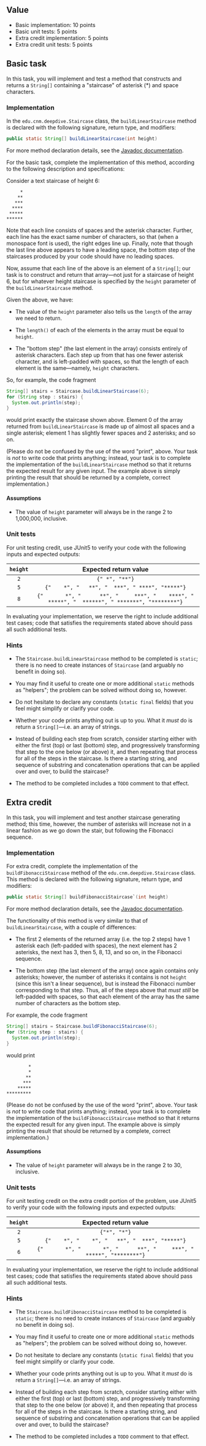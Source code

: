 ## Value

* Basic implementation: 10 points
* Basic unit tests: 5 points
* Extra credit implementation: 5 points
* Extra credit unit tests: 5 points

## Basic task

In this task, you will implement and test a method that constructs and returns a `String[]` containing a "staircase" of asterisk (*) and space characters.

### Implementation

In the `edu.cnm.deepdive.Staircase` class, the `buildLinearStaircase` method is declared with the following signature, return type, and modifiers:

```java
public static String[] buildLinearStaircase(int height)
```

For more method declaration details, see the [Javadoc documentation](api/edu/cnm/deepdive/Staircase.html#buildLinearStaircase(int)).

For the basic task, complete the implementation of this method, according to the following description and specifications:

Consider a text staircase of height 6:

```
     *
    **
   ***
  ****
 *****
******
```

Note that each line consists of spaces and the asterisk character. Further, each line has the exact same number of characters, so that (when a monospace font is used), the right edges line up. Finally, note that though the last line above appears to have a leading space, the bottom step of the staircases produced by your code should have no leading spaces.

Now, assume that each line of the above is an element of a `String[]`; our task is to construct and return that array&mdash;not just for a staircase of height 6, but for whatever height staircase is specified by the `height` parameter of the `buildLinearStaircase` method.

Given the above, we have:

* The value of the `height` parameter also tells us the `length` of the array we need to return.

* The `length()` of each of the elements in the array must be equal to `height`.

* The "bottom step" (the last element in the array) consists entirely of asterisk characters. Each step up from that has one fewer asterisk character, and is left-padded with spaces, so that the length of each element is the same&mdash;namely, `height` characters.

So, for example, the code fragment

```java
String[] stairs = Staircase.buildLinearStaircase(6);
for (String step : stairs) {
  System.out.println(step);
}
```

would print exactly the staircase shown above. Element 0 of the array returned from `buildLinearStaircase` is made up of almost all spaces and a single asterisk; element 1 has slightly fewer spaces and 2 asterisks; and so on.

(Please do not be confused by the use of the word "print", above. Your task is _not_ to write code that prints anything; instead, your task is to complete the implementation of the `buildLinearStaircase` method so that it returns the expected result for any given input. The example above is simply printing the result that should be returned by a complete, correct implementation.)

#### Assumptions 

* The value of `height` parameter will always be in the range 2 to 1,000,000, inclusive.

### Unit tests

For unit testing credit, use JUnit5 to verify your code with the following inputs and expected outputs:

| `height` | Expected return value |
|:--------:|:---------------------:|
| `2` | `{" *", "**"}` |
| `5` | `{"    *", "   **", "  ***", " ****", "*****"}` |
| `8` | `{"       *", "      **", "     ***", "    ****", "   *****", "  ******", " *******", "********"}` |

In evaluating your implementation, we reserve the right to include additional test cases; code that satisfies the requirements stated above should pass all such additional tests.
 
### Hints 

* The `Staircase.buildLinearStaircase` method to be completed is `static`; there is no need to create instances of `Staircase` (and arguably no benefit in doing so).

* You may find it useful to create one or more additional `static` methods as "helpers"; the problem can be solved without doing so, however.

* Do not hesitate to declare any constants (`static final` fields) that you feel might simplify or clarify your code.

* Whether your code prints anything out is up to you. What it _must_ do is return a `String[]`&mdash;i.e. an array of strings.

* Instead of building each step from scratch, consider starting either with either the first (top) or last (bottom) step, and progressively transforming that step to the one below (or above) it, and then repeating that process for all of the steps in the staircase. Is there a starting string, and sequence of substring and concatenation operations that can be applied over and over, to build the staircase?

* The method to be completed includes a `TODO` comment to that effect.    

## Extra credit 

In this task, you will implement and test another staircase generating method; this time, however, the number of asterisks will increase not in a linear fashion as we go down the stair, but following the Fibonacci sequence.

### Implementation

For extra credit, complete the implementation of the `buildFibonacciStaircase` method of the `edu.cnm.deepdive.Staircase` class. This method is declared with the following signature, return type, and modifiers:

```java
public static String[] buildFibonacciStaircase`(int height)
```

For more method declaration details, see the [Javadoc documentation](api/edu/cnm/deepdive/Staircase.html#buildFibonacciStaircase(int)).

The functionality of this method is very similar to that of `buildLinearStaircase`, with a couple of differences:

* The first 2 elements of the returned array (i.e. the top 2 steps) have 1 asterisk each (left-padded with spaces), the next element has 2 asterisks, the next has 3, then 5, 8, 13, and so on, in the Fibonacci sequence. 

* The bottom step (the last element of the array) once again contains only asterisks; however, the number of asterisks it contains is not `height` (since this isn't a linear sequence), but is instead the Fibonacci number corresponding to that step. Thus, all of the steps above that _must still_ be left-padded with spaces, so that each element of the array has the same number of characters as the bottom step.

For example, the code fragment

```java
String[] stairs = Staircase.buildFibonacciStaircase(6);
for (String step : stairs) {
  System.out.println(step);
}
```

would print 

```
        *
        *
       **
      ***
    *****
*********
```

(Please do not be confused by the use of the word "print", above. Your task is _not_ to write code that prints anything; instead, your task is to complete the implementation of the `buildFibonacciStaircase` method so that it returns the expected result for any given input. The example above is simply printing the result that should be returned by a complete, correct implementation.)

#### Assumptions 

* The value of `height` parameter will always be in the range 2 to 30, inclusive.

### Unit tests

For unit testing credit on the extra credit portion of the problem, use JUnit5 to verify your code with the following inputs and expected outputs:

| `height` | Expected return value |
|:--------:|:---------------------:|
| `2` | `{"*", "*"}` |
| `5` | `{"    *", "    *", "   **", "  ***", "*****"}` |
| `6` | `{"       *", "       *", "      **", "     ***", "   *****", "********"}` |

In evaluating your implementation, we reserve the right to include additional test cases; code that satisfies the requirements stated above should pass all such additional tests.

### Hints 

* The `Staircase.buildFibonacciStaircase` method to be completed is `static`; there is no need to create instances of `Staircase` (and arguably no benefit in doing so).

* You may find it useful to create one or more additional `static` methods as "helpers"; the problem can be solved without doing so, however.

* Do not hesitate to declare any constants (`static final` fields) that you feel might simplify or clarify your code.

* Whether your code prints anything out is up to you. What it _must_ do is return a `String[]`&mdash;i.e. an array of strings.

* Instead of building each step from scratch, consider starting either with either the first (top) or last (bottom) step, and progressively transforming that step to the one below (or above) it, and then repeating that process for all of the steps in the staircase. Is there a starting string, and sequence of substring and concatenation operations that can be applied over and over, to build the staircase?

* The method to be completed includes a `TODO` comment to that effect.    
